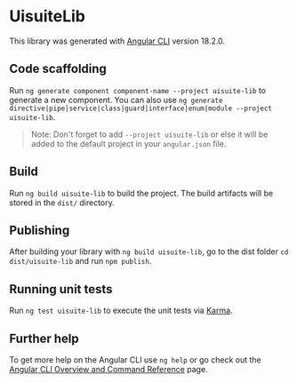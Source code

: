 # UisuiteLib

This library was generated with [Angular CLI](https://github.com/angular/angular-cli) version 18.2.0.

## Code scaffolding

Run `ng generate component component-name --project uisuite-lib` to generate a new component. You can also use `ng generate directive|pipe|service|class|guard|interface|enum|module --project uisuite-lib`.
> Note: Don't forget to add `--project uisuite-lib` or else it will be added to the default project in your `angular.json` file. 

## Build

Run `ng build uisuite-lib` to build the project. The build artifacts will be stored in the `dist/` directory.

## Publishing

After building your library with `ng build uisuite-lib`, go to the dist folder `cd dist/uisuite-lib` and run `npm publish`.

## Running unit tests

Run `ng test uisuite-lib` to execute the unit tests via [Karma](https://karma-runner.github.io).

## Further help

To get more help on the Angular CLI use `ng help` or go check out the [Angular CLI Overview and Command Reference](https://angular.dev/tools/cli) page.

